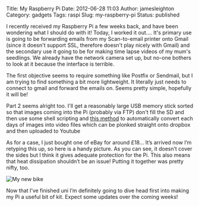 Title: My Raspberry Pi
Date: 2012-06-28 11:03
Author: jamesleighton
Category: gadgets
Tags: raspi
Slug: my-raspberry-pi
Status: published

I recently received my Raspberry Pi a few weeks back, and have been wondering what I should do with it! Today, I worked it out.... It's primary use is going to be forwarding emails from my Scan-to-email printer onto Gmail (since it doesn't support SSL, therefore doesn't play nicely with Gmail) and the secondary use it going to be for making time lapse videos of my mum's seedlings. We already have the network camera set up, but no-one bothers to look at it because the interface is terrible.

The first objective seems to require something like Postfix or Sendmail, but I am trying to find something a bit more lightweight. It literally just needs to connect to gmail and forward the emails on. Seems pretty simple, hopefully it will be!

Part 2 seems alright too. I'll get a reasonably large USB memory stick sorted so that images coming into the Pi (probably via FTP) don't fill the SD and then use some shell scripting and [this method](http://www.cenolan.com/2009/05/simple-time-lapse-video-in-linux/) to automatically convert each days of images into video files which can be plonked straight onto dropbox and then uploaded to Youtube

As for a case, I just bought one of eBay for around £18… It’s arrived now I’m retyping this up, so here is a handy picture. As you can see, it doesn’t cover the sides but I think it gives adequate protection for the Pi. This also means that heat dissipation shouldn’t be an issue! Putting it together was pretty nifty, too.

![My new bike](/images/raspi.jpg)

Now that I’ve finished uni I’m definitely going to dive head first into making my Pi a useful bit of kit. Expect some updates over the coming weeks!

